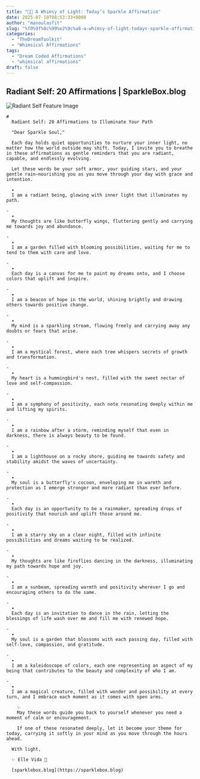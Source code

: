 ```yaml
---
title: "🌙✨ A Whimsy of Light: Today’s Sparkle Affirmation"
date: 2025-07-10T08:53:33+0000
author: "manoulasfit"
slug: "%f0%9f%8c%99%e2%9c%a8-a-whimsy-of-light-todays-sparkle-affirmation"
categories:
  - "TheDreamToolkit"
  - "Whimsical Affirmations"
tags:
  - "Dream Coded Affirmations"
  - "whimsical affirmations"
draft: false
---
```

Radiant Self: 20 Affirmations | SparkleBox.blog
- 

  ![Radiant Self Feature Image](/whimsy__box.jpg)

    # 
      Radiant Self: 20 Affirmations to Illuminate Your Path

      "Dear Sparkle Soul,"

      Each day holds quiet opportunities to nurture your inner light, no matter how the world outside may shift. Today, I invite you to breathe in these affirmations as gentle reminders that you are radiant, capable, and endlessly evolving.

      Let these words be your soft armor, your guiding stars, and your gentle rain—nourishing you as you move through your day with grace and intention.

      ✦
      I am a radiant being, glowing with inner light that illuminates my path.

    - 
      ✦
      My thoughts are like butterfly wings, fluttering gently and carrying me towards joy and abundance.

    - 
      ✦
      I am a garden filled with blooming possibilities, waiting for me to tend to them with care and love.

    - 
      ✦
      Each day is a canvas for me to paint my dreams onto, and I choose colors that uplift and inspire.

    - 
      ✦
      I am a beacon of hope in the world, shining brightly and drawing others towards positive change.

    - 
      ✦
      My mind is a sparkling stream, flowing freely and carrying away any doubts or fears that arise.

    - 
      ✦
      I am a mystical forest, where each tree whispers secrets of growth and transformation.

    - 
      ✦
      My heart is a hummingbird's nest, filled with the sweet nectar of love and self-compassion.

    - 
      ✦
      I am a symphony of positivity, each note resonating deeply within me and lifting my spirits.

    - 
      ✦
      I am a rainbow after a storm, reminding myself that even in darkness, there is always beauty to be found.

    - 
      ✦
      I am a lighthouse on a rocky shore, guiding me towards safety and stability amidst the waves of uncertainty.

    - 
      ✦
      My soul is a butterfly's cocoon, enveloping me in warmth and protection as I emerge stronger and more radiant than ever before.

    - 
      ✦
      Each day is an opportunity to be a rainmaker, spreading drops of positivity that nourish and uplift those around me.

    - 
      ✦
      I am a starry sky on a clear night, filled with infinite possibilities and dreams waiting to be realized.

    - 
      ✦
      My thoughts are like fireflies dancing in the darkness, illuminating my path towards hope and joy.

    - 
      ✦
      I am a sunbeam, spreading warmth and positivity wherever I go and encouraging others to do the same.

    - 
      ✦
      Each day is an invitation to dance in the rain, letting the blessings of life wash over me and fill me with renewed hope.

    - 
      ✦
      My soul is a garden that blossoms with each passing day, filled with self-love, compassion, and gratitude.

    - 
      ✦
      I am a kaleidoscope of colors, each one representing an aspect of my being that contributes to the beauty and complexity of who I am.

    - 
      ✦
      I am a magical creature, filled with wonder and possibility at every turn, and I embrace each moment as it comes with open arms.

        ✨
        May these words guide you back to yourself whenever you need a moment of calm or encouragement.

        If one of these resonated deeply, let it become your theme for today, carrying it softly in your mind as you move through the hours ahead.

      With light,

      ✨ Elle Vida 🌿

      [sparklebox.blog](https://sparklebox.blog)
